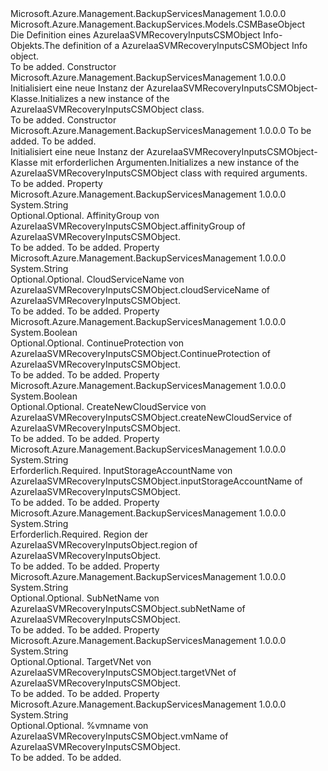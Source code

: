<Type Name="AzureIaaSVMRecoveryInputsCSMObject" FullName="Microsoft.Azure.Management.BackupServices.Models.AzureIaaSVMRecoveryInputsCSMObject">
  <TypeSignature Language="C#" Value="public class AzureIaaSVMRecoveryInputsCSMObject : Microsoft.Azure.Management.BackupServices.Models.CSMBaseObject" />
  <TypeSignature Language="ILAsm" Value=".class public auto ansi beforefieldinit AzureIaaSVMRecoveryInputsCSMObject extends Microsoft.Azure.Management.BackupServices.Models.CSMBaseObject" />
  <TypeSignature Language="DocId" Value="T:Microsoft.Azure.Management.BackupServices.Models.AzureIaaSVMRecoveryInputsCSMObject" />
  <TypeSignature Language="VB.NET" Value="Public Class AzureIaaSVMRecoveryInputsCSMObject&#xA;Inherits CSMBaseObject" />
  <TypeSignature Language="F#" Value="type AzureIaaSVMRecoveryInputsCSMObject = class&#xA;    inherit CSMBaseObject" />
  <AssemblyInfo>
    <AssemblyName>Microsoft.Azure.Management.BackupServicesManagement</AssemblyName>
    <AssemblyVersion>1.0.0.0</AssemblyVersion>
  </AssemblyInfo>
  <Base>
    <BaseTypeName>Microsoft.Azure.Management.BackupServices.Models.CSMBaseObject</BaseTypeName>
  </Base>
  <Interfaces />
  <Docs>
    <summary>
            <span data-ttu-id="e393c-101">Die Definition eines AzureIaaSVMRecoveryInputsCSMObject Info-Objekts.</span><span class="sxs-lookup"><span data-stu-id="e393c-101">The definition of a AzureIaaSVMRecoveryInputsCSMObject Info object.</span></span>
            </summary>
    <remarks>To be added.</remarks>
  </Docs>
  <Members>
    <Member MemberName=".ctor">
      <MemberSignature Language="C#" Value="public AzureIaaSVMRecoveryInputsCSMObject ();" />
      <MemberSignature Language="ILAsm" Value=".method public hidebysig specialname rtspecialname instance void .ctor() cil managed" />
      <MemberSignature Language="DocId" Value="M:Microsoft.Azure.Management.BackupServices.Models.AzureIaaSVMRecoveryInputsCSMObject.#ctor" />
      <MemberSignature Language="VB.NET" Value="Public Sub New ()" />
      <MemberType>Constructor</MemberType>
      <AssemblyInfo>
        <AssemblyName>Microsoft.Azure.Management.BackupServicesManagement</AssemblyName>
        <AssemblyVersion>1.0.0.0</AssemblyVersion>
      </AssemblyInfo>
      <Parameters />
      <Docs>
        <summary>
            <span data-ttu-id="e393c-102">Initialisiert eine neue Instanz der AzureIaaSVMRecoveryInputsCSMObject-Klasse.</span><span class="sxs-lookup"><span data-stu-id="e393c-102">Initializes a new instance of the AzureIaaSVMRecoveryInputsCSMObject class.</span></span>
            </summary>
        <remarks>To be added.</remarks>
      </Docs>
    </Member>
    <Member MemberName=".ctor">
      <MemberSignature Language="C#" Value="public AzureIaaSVMRecoveryInputsCSMObject (string region, string inputStorageAccountName);" />
      <MemberSignature Language="ILAsm" Value=".method public hidebysig specialname rtspecialname instance void .ctor(string region, string inputStorageAccountName) cil managed" />
      <MemberSignature Language="DocId" Value="M:Microsoft.Azure.Management.BackupServices.Models.AzureIaaSVMRecoveryInputsCSMObject.#ctor(System.String,System.String)" />
      <MemberSignature Language="VB.NET" Value="Public Sub New (region As String, inputStorageAccountName As String)" />
      <MemberSignature Language="F#" Value="new Microsoft.Azure.Management.BackupServices.Models.AzureIaaSVMRecoveryInputsCSMObject : string * string -&gt; Microsoft.Azure.Management.BackupServices.Models.AzureIaaSVMRecoveryInputsCSMObject" Usage="new Microsoft.Azure.Management.BackupServices.Models.AzureIaaSVMRecoveryInputsCSMObject (region, inputStorageAccountName)" />
      <MemberType>Constructor</MemberType>
      <AssemblyInfo>
        <AssemblyName>Microsoft.Azure.Management.BackupServicesManagement</AssemblyName>
        <AssemblyVersion>1.0.0.0</AssemblyVersion>
      </AssemblyInfo>
      <Parameters>
        <Parameter Name="region" Type="System.String" />
        <Parameter Name="inputStorageAccountName" Type="System.String" />
      </Parameters>
      <Docs>
        <param name="region">To be added.</param>
        <param name="inputStorageAccountName">To be added.</param>
        <summary>
            <span data-ttu-id="e393c-103">Initialisiert eine neue Instanz der AzureIaaSVMRecoveryInputsCSMObject-Klasse mit erforderlichen Argumenten.</span><span class="sxs-lookup"><span data-stu-id="e393c-103">Initializes a new instance of the AzureIaaSVMRecoveryInputsCSMObject class with required arguments.</span></span>
            </summary>
        <remarks>To be added.</remarks>
      </Docs>
    </Member>
    <Member MemberName="AffinityGroup">
      <MemberSignature Language="C#" Value="public string AffinityGroup { get; set; }" />
      <MemberSignature Language="ILAsm" Value=".property instance string AffinityGroup" />
      <MemberSignature Language="DocId" Value="P:Microsoft.Azure.Management.BackupServices.Models.AzureIaaSVMRecoveryInputsCSMObject.AffinityGroup" />
      <MemberSignature Language="VB.NET" Value="Public Property AffinityGroup As String" />
      <MemberSignature Language="F#" Value="member this.AffinityGroup : string with get, set" Usage="Microsoft.Azure.Management.BackupServices.Models.AzureIaaSVMRecoveryInputsCSMObject.AffinityGroup" />
      <MemberType>Property</MemberType>
      <AssemblyInfo>
        <AssemblyName>Microsoft.Azure.Management.BackupServicesManagement</AssemblyName>
        <AssemblyVersion>1.0.0.0</AssemblyVersion>
      </AssemblyInfo>
      <ReturnValue>
        <ReturnType>System.String</ReturnType>
      </ReturnValue>
      <Docs>
        <summary>
            <span data-ttu-id="e393c-104">Optional.</span><span class="sxs-lookup"><span data-stu-id="e393c-104">Optional.</span></span> <span data-ttu-id="e393c-105">AffinityGroup von AzureIaaSVMRecoveryInputsCSMObject.</span><span class="sxs-lookup"><span data-stu-id="e393c-105">affinityGroup of AzureIaaSVMRecoveryInputsCSMObject.</span></span>
            </summary>
        <value>To be added.</value>
        <remarks>To be added.</remarks>
      </Docs>
    </Member>
    <Member MemberName="CloudServiceName">
      <MemberSignature Language="C#" Value="public string CloudServiceName { get; set; }" />
      <MemberSignature Language="ILAsm" Value=".property instance string CloudServiceName" />
      <MemberSignature Language="DocId" Value="P:Microsoft.Azure.Management.BackupServices.Models.AzureIaaSVMRecoveryInputsCSMObject.CloudServiceName" />
      <MemberSignature Language="VB.NET" Value="Public Property CloudServiceName As String" />
      <MemberSignature Language="F#" Value="member this.CloudServiceName : string with get, set" Usage="Microsoft.Azure.Management.BackupServices.Models.AzureIaaSVMRecoveryInputsCSMObject.CloudServiceName" />
      <MemberType>Property</MemberType>
      <AssemblyInfo>
        <AssemblyName>Microsoft.Azure.Management.BackupServicesManagement</AssemblyName>
        <AssemblyVersion>1.0.0.0</AssemblyVersion>
      </AssemblyInfo>
      <ReturnValue>
        <ReturnType>System.String</ReturnType>
      </ReturnValue>
      <Docs>
        <summary>
            <span data-ttu-id="e393c-106">Optional.</span><span class="sxs-lookup"><span data-stu-id="e393c-106">Optional.</span></span> <span data-ttu-id="e393c-107">CloudServiceName von AzureIaaSVMRecoveryInputsCSMObject.</span><span class="sxs-lookup"><span data-stu-id="e393c-107">cloudServiceName of AzureIaaSVMRecoveryInputsCSMObject.</span></span>
            </summary>
        <value>To be added.</value>
        <remarks>To be added.</remarks>
      </Docs>
    </Member>
    <Member MemberName="ContinueProtection">
      <MemberSignature Language="C#" Value="public bool ContinueProtection { get; set; }" />
      <MemberSignature Language="ILAsm" Value=".property instance bool ContinueProtection" />
      <MemberSignature Language="DocId" Value="P:Microsoft.Azure.Management.BackupServices.Models.AzureIaaSVMRecoveryInputsCSMObject.ContinueProtection" />
      <MemberSignature Language="VB.NET" Value="Public Property ContinueProtection As Boolean" />
      <MemberSignature Language="F#" Value="member this.ContinueProtection : bool with get, set" Usage="Microsoft.Azure.Management.BackupServices.Models.AzureIaaSVMRecoveryInputsCSMObject.ContinueProtection" />
      <MemberType>Property</MemberType>
      <AssemblyInfo>
        <AssemblyName>Microsoft.Azure.Management.BackupServicesManagement</AssemblyName>
        <AssemblyVersion>1.0.0.0</AssemblyVersion>
      </AssemblyInfo>
      <ReturnValue>
        <ReturnType>System.Boolean</ReturnType>
      </ReturnValue>
      <Docs>
        <summary>
            <span data-ttu-id="e393c-108">Optional.</span><span class="sxs-lookup"><span data-stu-id="e393c-108">Optional.</span></span> <span data-ttu-id="e393c-109">ContinueProtection von AzureIaaSVMRecoveryInputsCSMObject.</span><span class="sxs-lookup"><span data-stu-id="e393c-109">ContinueProtection of AzureIaaSVMRecoveryInputsCSMObject.</span></span>
            </summary>
        <value>To be added.</value>
        <remarks>To be added.</remarks>
      </Docs>
    </Member>
    <Member MemberName="CreateNewCloudService">
      <MemberSignature Language="C#" Value="public bool CreateNewCloudService { get; set; }" />
      <MemberSignature Language="ILAsm" Value=".property instance bool CreateNewCloudService" />
      <MemberSignature Language="DocId" Value="P:Microsoft.Azure.Management.BackupServices.Models.AzureIaaSVMRecoveryInputsCSMObject.CreateNewCloudService" />
      <MemberSignature Language="VB.NET" Value="Public Property CreateNewCloudService As Boolean" />
      <MemberSignature Language="F#" Value="member this.CreateNewCloudService : bool with get, set" Usage="Microsoft.Azure.Management.BackupServices.Models.AzureIaaSVMRecoveryInputsCSMObject.CreateNewCloudService" />
      <MemberType>Property</MemberType>
      <AssemblyInfo>
        <AssemblyName>Microsoft.Azure.Management.BackupServicesManagement</AssemblyName>
        <AssemblyVersion>1.0.0.0</AssemblyVersion>
      </AssemblyInfo>
      <ReturnValue>
        <ReturnType>System.Boolean</ReturnType>
      </ReturnValue>
      <Docs>
        <summary>
            <span data-ttu-id="e393c-110">Optional.</span><span class="sxs-lookup"><span data-stu-id="e393c-110">Optional.</span></span> <span data-ttu-id="e393c-111">CreateNewCloudService von AzureIaaSVMRecoveryInputsCSMObject.</span><span class="sxs-lookup"><span data-stu-id="e393c-111">createNewCloudService of AzureIaaSVMRecoveryInputsCSMObject.</span></span>
            </summary>
        <value>To be added.</value>
        <remarks>To be added.</remarks>
      </Docs>
    </Member>
    <Member MemberName="InputStorageAccountName">
      <MemberSignature Language="C#" Value="public string InputStorageAccountName { get; set; }" />
      <MemberSignature Language="ILAsm" Value=".property instance string InputStorageAccountName" />
      <MemberSignature Language="DocId" Value="P:Microsoft.Azure.Management.BackupServices.Models.AzureIaaSVMRecoveryInputsCSMObject.InputStorageAccountName" />
      <MemberSignature Language="VB.NET" Value="Public Property InputStorageAccountName As String" />
      <MemberSignature Language="F#" Value="member this.InputStorageAccountName : string with get, set" Usage="Microsoft.Azure.Management.BackupServices.Models.AzureIaaSVMRecoveryInputsCSMObject.InputStorageAccountName" />
      <MemberType>Property</MemberType>
      <AssemblyInfo>
        <AssemblyName>Microsoft.Azure.Management.BackupServicesManagement</AssemblyName>
        <AssemblyVersion>1.0.0.0</AssemblyVersion>
      </AssemblyInfo>
      <ReturnValue>
        <ReturnType>System.String</ReturnType>
      </ReturnValue>
      <Docs>
        <summary>
            <span data-ttu-id="e393c-112">Erforderlich.</span><span class="sxs-lookup"><span data-stu-id="e393c-112">Required.</span></span> <span data-ttu-id="e393c-113">InputStorageAccountName von AzureIaaSVMRecoveryInputsCSMObject.</span><span class="sxs-lookup"><span data-stu-id="e393c-113">inputStorageAccountName of AzureIaaSVMRecoveryInputsCSMObject.</span></span>
            </summary>
        <value>To be added.</value>
        <remarks>To be added.</remarks>
      </Docs>
    </Member>
    <Member MemberName="Region">
      <MemberSignature Language="C#" Value="public string Region { get; set; }" />
      <MemberSignature Language="ILAsm" Value=".property instance string Region" />
      <MemberSignature Language="DocId" Value="P:Microsoft.Azure.Management.BackupServices.Models.AzureIaaSVMRecoveryInputsCSMObject.Region" />
      <MemberSignature Language="VB.NET" Value="Public Property Region As String" />
      <MemberSignature Language="F#" Value="member this.Region : string with get, set" Usage="Microsoft.Azure.Management.BackupServices.Models.AzureIaaSVMRecoveryInputsCSMObject.Region" />
      <MemberType>Property</MemberType>
      <AssemblyInfo>
        <AssemblyName>Microsoft.Azure.Management.BackupServicesManagement</AssemblyName>
        <AssemblyVersion>1.0.0.0</AssemblyVersion>
      </AssemblyInfo>
      <ReturnValue>
        <ReturnType>System.String</ReturnType>
      </ReturnValue>
      <Docs>
        <summary>
            <span data-ttu-id="e393c-114">Erforderlich.</span><span class="sxs-lookup"><span data-stu-id="e393c-114">Required.</span></span> <span data-ttu-id="e393c-115">Region der AzureIaaSVMRecoveryInputsObject.</span><span class="sxs-lookup"><span data-stu-id="e393c-115">region of AzureIaaSVMRecoveryInputsObject.</span></span>
            </summary>
        <value>To be added.</value>
        <remarks>To be added.</remarks>
      </Docs>
    </Member>
    <Member MemberName="SubNetName">
      <MemberSignature Language="C#" Value="public string SubNetName { get; set; }" />
      <MemberSignature Language="ILAsm" Value=".property instance string SubNetName" />
      <MemberSignature Language="DocId" Value="P:Microsoft.Azure.Management.BackupServices.Models.AzureIaaSVMRecoveryInputsCSMObject.SubNetName" />
      <MemberSignature Language="VB.NET" Value="Public Property SubNetName As String" />
      <MemberSignature Language="F#" Value="member this.SubNetName : string with get, set" Usage="Microsoft.Azure.Management.BackupServices.Models.AzureIaaSVMRecoveryInputsCSMObject.SubNetName" />
      <MemberType>Property</MemberType>
      <AssemblyInfo>
        <AssemblyName>Microsoft.Azure.Management.BackupServicesManagement</AssemblyName>
        <AssemblyVersion>1.0.0.0</AssemblyVersion>
      </AssemblyInfo>
      <ReturnValue>
        <ReturnType>System.String</ReturnType>
      </ReturnValue>
      <Docs>
        <summary>
            <span data-ttu-id="e393c-116">Optional.</span><span class="sxs-lookup"><span data-stu-id="e393c-116">Optional.</span></span> <span data-ttu-id="e393c-117">SubNetName von AzureIaaSVMRecoveryInputsCSMObject.</span><span class="sxs-lookup"><span data-stu-id="e393c-117">subNetName of AzureIaaSVMRecoveryInputsCSMObject.</span></span>
            </summary>
        <value>To be added.</value>
        <remarks>To be added.</remarks>
      </Docs>
    </Member>
    <Member MemberName="TargetVNet">
      <MemberSignature Language="C#" Value="public string TargetVNet { get; set; }" />
      <MemberSignature Language="ILAsm" Value=".property instance string TargetVNet" />
      <MemberSignature Language="DocId" Value="P:Microsoft.Azure.Management.BackupServices.Models.AzureIaaSVMRecoveryInputsCSMObject.TargetVNet" />
      <MemberSignature Language="VB.NET" Value="Public Property TargetVNet As String" />
      <MemberSignature Language="F#" Value="member this.TargetVNet : string with get, set" Usage="Microsoft.Azure.Management.BackupServices.Models.AzureIaaSVMRecoveryInputsCSMObject.TargetVNet" />
      <MemberType>Property</MemberType>
      <AssemblyInfo>
        <AssemblyName>Microsoft.Azure.Management.BackupServicesManagement</AssemblyName>
        <AssemblyVersion>1.0.0.0</AssemblyVersion>
      </AssemblyInfo>
      <ReturnValue>
        <ReturnType>System.String</ReturnType>
      </ReturnValue>
      <Docs>
        <summary>
            <span data-ttu-id="e393c-118">Optional.</span><span class="sxs-lookup"><span data-stu-id="e393c-118">Optional.</span></span> <span data-ttu-id="e393c-119">TargetVNet von AzureIaaSVMRecoveryInputsCSMObject.</span><span class="sxs-lookup"><span data-stu-id="e393c-119">targetVNet of AzureIaaSVMRecoveryInputsCSMObject.</span></span>
            </summary>
        <value>To be added.</value>
        <remarks>To be added.</remarks>
      </Docs>
    </Member>
    <Member MemberName="VmName">
      <MemberSignature Language="C#" Value="public string VmName { get; set; }" />
      <MemberSignature Language="ILAsm" Value=".property instance string VmName" />
      <MemberSignature Language="DocId" Value="P:Microsoft.Azure.Management.BackupServices.Models.AzureIaaSVMRecoveryInputsCSMObject.VmName" />
      <MemberSignature Language="VB.NET" Value="Public Property VmName As String" />
      <MemberSignature Language="F#" Value="member this.VmName : string with get, set" Usage="Microsoft.Azure.Management.BackupServices.Models.AzureIaaSVMRecoveryInputsCSMObject.VmName" />
      <MemberType>Property</MemberType>
      <AssemblyInfo>
        <AssemblyName>Microsoft.Azure.Management.BackupServicesManagement</AssemblyName>
        <AssemblyVersion>1.0.0.0</AssemblyVersion>
      </AssemblyInfo>
      <ReturnValue>
        <ReturnType>System.String</ReturnType>
      </ReturnValue>
      <Docs>
        <summary>
            <span data-ttu-id="e393c-120">Optional.</span><span class="sxs-lookup"><span data-stu-id="e393c-120">Optional.</span></span> <span data-ttu-id="e393c-121">%vmname von AzureIaaSVMRecoveryInputsCSMObject.</span><span class="sxs-lookup"><span data-stu-id="e393c-121">vmName of AzureIaaSVMRecoveryInputsCSMObject.</span></span>
            </summary>
        <value>To be added.</value>
        <remarks>To be added.</remarks>
      </Docs>
    </Member>
  </Members>
</Type>